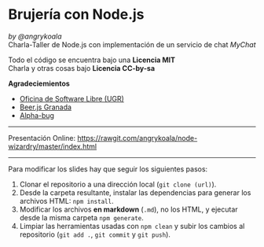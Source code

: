 Brujería con Node.js
====================
_by @angrykoala_  
Charla-Taller de Node.js con implementación de un servicio de chat _MyChat_

Todo el código se encuentra bajo una **Licencia MIT**  
Charla y otras cosas bajo **Licencia CC-by-sa**  

**Agradeciemientos**
* [Oficina de Software Libre (UGR)](https://github.com/oslugr)
* [Beer.js Granada](https://github.com/beerjs/granada)
* [Alpha-bug](https://github.com/Alpha-Bug)

-----
 
Presentación Online: <https://rawgit.com/angrykoala/node-wizardry/master/index.html>

-----

Para modificar los slides hay que seguir los siguientes pasos:
1. Clonar el repositorio a una dirección local (`git clone (url)`).
2. Desde la carpeta resultante, instalar las dependencias para generar los archivos HTML: `npm install`.
3. Modificar los archivos **en markdown** (`.md`), no los HTML, y ejecutar desde la misma carpeta `npm generate`.
4. Limpiar las herramientas usadas con `npm clean` y subir los cambios al repositorio (`git add .`, `git commit` y `git push`).
